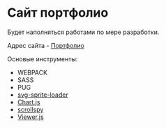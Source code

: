 # Сайт портфолио

Будет наполняться работами по мере разработки.

Адрес сайта - [Портфолио](https://polyakov-artem.github.io/portfolio/index.html/)

Основые инструменты:
- WEBPACK
- SASS
- PUG
- [svg-sprite-loader](https://github.com/JetBrains/svg-sprite-loader)
- [Chart.js](https://www.chartjs.org/)
- [scrollspy](https://github.com/sidsbrmnn/scrollspy)
- [Viewer.js](https://fengyuanchen.github.io/viewerjs/)